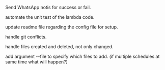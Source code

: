 Send WhatsApp notis for success or fail.

automate the unit test of the lambda code.

update readme file regarding the config file for setup.

handle git conflicts.

handle files created and deleted, not only changed.

add argument --file to specify which files to add. (if multiple schedules at same time what will happen?)